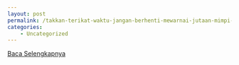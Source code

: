 ```yaml
---
layout: post
permalink: /takkan-terikat-waktu-jangan-berhenti-mewarnai-jutaan-mimpi-di-bumi/
categories:
    - Uncategorized
---
```


[Baca Selengkapnya](/02)
